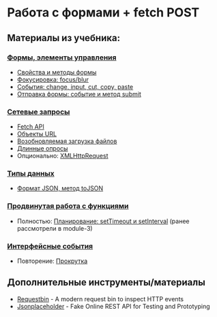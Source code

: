 # Работа с формами + fetch POST

## Материалы из учебника:

### [Формы, элементы управления](https://learn.javascript.ru/forms-controls)
- [Свойства и методы формы](https://learn.javascript.ru/form-elements)
- [Фокусировка: focus/blur](https://learn.javascript.ru/focus-blur)
- [События: change, input, cut, copy, paste](https://learn.javascript.ru/events-change-input)
- [Отправка формы: событие и метод submit](https://learn.javascript.ru/forms-submit)

### [Сетевые запросы](https://learn.javascript.ru/network)
- [Fetch API](https://learn.javascript.ru/fetch-api)
- [Объекты URL](https://learn.javascript.ru/url)
- [Возобновляемая загрузка файлов](https://learn.javascript.ru/resume-upload)
- [Длинные опросы](https://learn.javascript.ru/long-polling)
- Опционально: [XMLHttpRequest](https://learn.javascript.ru/xmlhttprequest)

### [Типы данных](https://learn.javascript.ru/data-types)
- [Формат JSON, метод toJSON](https://learn.javascript.ru/json)

### [Продвинутая работа с функциями](https://learn.javascript.ru/advanced-functions)
- Полностью: [Планирование: setTimeout и setInterval](https://learn.javascript.ru/settimeout-setinterval) (ранее рассмотрели в module-3)
    
### [Интерфейсные события](https://learn.javascript.ru/event-details)
- Повторение: [Прокрутка](https://learn.javascript.ru/onscroll)
    
## Дополнительные инструменты/материалы

* [Requestbin](https://requestbin.com) - A modern request bin to inspect HTTP events
* [Jsonplaceholder](https://jsonplaceholder.typicode.com/) - Fake Online REST API for Testing and Prototyping
